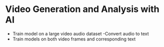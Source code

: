 # Video Generation and Analysis with AI 
- Train model on a large video  audio dataset
-Convert audio to text
- Train models on both video frames and corresponding text 